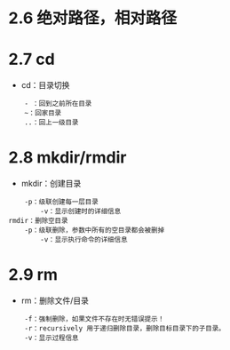 # 2.6 绝对路径，相对路径

# 2.7 cd
- cd：目录切换
```
    - ：回到之前所在目录
    ~：回家目录
    ..：回上一级目录
```


# 2.8 mkdir/rmdir
- mkdir：创建目录
```
    -p：级联创建每一层目录
        -v：显示创建时的详细信息
rmdir：删除空目录
    -p：级联删除，参数中所有的空目录都会被删掉
        -v：显示执行命令的详细信息
```

# 2.9 rm
- rm：删除文件/目录
```
    -f：强制删除，如果文件不存在时无错误提示！
    -r：recursively 用于递归删除目录，删除目标目录下的子目录。
    -v：显示过程信息
```
